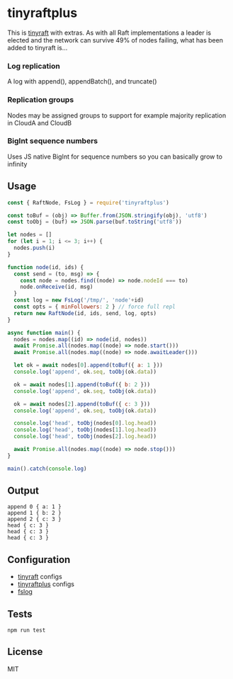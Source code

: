 # tinyraftplus
This is [tinyraft](https://www.npmjs.com/package/tinyraft) with extras. As with all Raft implementations a leader is elected and the network can survive 49% of nodes failing, what has been added to tinyraft is...

### Log replication
A log with append(), appendBatch(), and truncate()

### Replication groups
Nodes may be assigned groups to support for example majority replication in CloudA and CloudB

### BigInt sequence numbers
Uses JS native BigInt for sequence numbers so you can basically grow to infinity

## Usage
```js
const { RaftNode, FsLog } = require('tinyraftplus')

const toBuf = (obj) => Buffer.from(JSON.stringify(obj), 'utf8')
const toObj = (buf) => JSON.parse(buf.toString('utf8'))

let nodes = []
for (let i = 1; i <= 3; i++) {
  nodes.push(i)
}

function node(id, ids) {
  const send = (to, msg) => {
    const node = nodes.find((node) => node.nodeId === to)
    node.onReceive(id, msg)
  }
  const log = new FsLog('/tmp/', 'node'+id)
  const opts = { minFollowers: 2 } // force full repl
  return new RaftNode(id, ids, send, log, opts)
}

async function main() {
  nodes = nodes.map((id) => node(id, nodes))
  await Promise.all(nodes.map((node) => node.start()))
  await Promise.all(nodes.map((node) => node.awaitLeader()))

  let ok = await nodes[0].append(toBuf({ a: 1 }))
  console.log('append', ok.seq, toObj(ok.data))

  ok = await nodes[1].append(toBuf({ b: 2 }))
  console.log('append', ok.seq, toObj(ok.data))

  ok = await nodes[2].append(toBuf({ c: 3 }))
  console.log('append', ok.seq, toObj(ok.data))

  console.log('head', toObj(nodes[0].log.head))
  console.log('head', toObj(nodes[1].log.head))
  console.log('head', toObj(nodes[2].log.head))

  await Promise.all(nodes.map((node) => node.stop()))
}

main().catch(console.log)
```

## Output
```
append 0 { a: 1 }
append 1 { b: 2 }
append 2 { c: 3 }
head { c: 3 }
head { c: 3 }
head { c: 3 }
```

## Configuration
+ [tinyraft](https://www.npmjs.com/package/tinyraft) configs
+ [tinyraftplus](https://github.com/rhodey/tinyraftplus/blob/master/index.js#L17) configs
+ [fslog](https://github.com/rhodey/tinyraftplus/blob/master/index.js#L227)

## Tests
```
npm run test
```

## License
MIT
